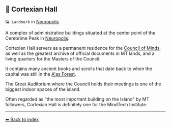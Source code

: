 ## 📖 Cortexian Hall

`🖼️ Landmark` in [Neuropolis](/neuropolis.html)

A complex of administrative buildings situated at the center point of the Cerebrime Peak in [Neuropolis](/neuropolis.html).

Cortexian Hall servers as a permanent residence for the [Council of Minds](/council_of_minds.html), as well as the greatest archive of official documents in MT lands, and a living quarters for the Masters of the Council.

It contains many ancient books and scrolls that date back to when the capital was still in the [A'as Forest](/aas_forest.html).

The Great Auditorium where the Council holds their meetings is one of the biggest indoor spaces of the island.

Often regarded as "the most important building on the Island" by MT followers, Cortexian Hall is definitely one for the MindTech Institute.


----------
[⬅️ Back to index](/index.md#a610_s)